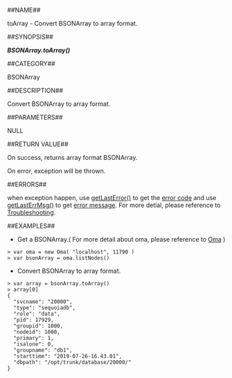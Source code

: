 ##NAME##

toArray - Convert BSONArray to array format.

##SYNOPSIS##

***BSONArray.toArray()***

##CATEGORY##

BSONArray

##DESCRIPTION##

Convert BSONArray to array format.

##PARAMETERS##

NULL

##RETURN VALUE##

On success, returns array format BSONArray.

On error, exception will be thrown.

##ERRORS##

when exception happen, use [getLastError()](reference/Sequoiadb_command/Global/getLastError.md) to get the [error code](Manual/Sequoiadb_error_code.md)  and use [getLastErrMsg()](reference/Sequoiadb_command/Global/getLastErrMsg.md) to get [error message](reference/Sequoiadb_command/Global/getLastErrMsg.md). For more detial, please reference to [Troubleshooting](troubleshooting/general/general_guide.md).

##EXAMPLES##

* Get a BSONArray.( For more detail about oma, please reference to [Oma](reference/Sequoiadb_command/Oma/Oma.md) )

```lang-javascript
> var oma = new Oma( "localhost", 11790 )
> var bsonArray = oma.listNodes()
```

* Convert BSONArray to array format.

```lang-javascript
> var array = bsonArray.toArray()
> array[0]
{
  "svcname": "20000",
  "type": "sequoiadb",
  "role": "data",
  "pid": 17929,
  "groupid": 1000,
  "nodeid": 1000,
  "primary": 1,
  "isalone": 0,
  "groupname": "db1",
  "starttime": "2019-07-26-16.43.01",
  "dbpath": "/opt/trunk/database/20000/"
}
```
